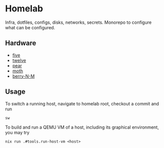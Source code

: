 # Homelab

Infra, dotfiles, configs, disks, networks, secrets.
Monorepo to configure what can be configured.

## Hardware

- [five](hosts/five)
- [twelve](hosts/twelve)
- [pear](hosts/pear)
- [moth](hosts/moth)
- [berry-N-M](hosts/berry)

## Usage

To switch a running host,
navigate to homelab root,
checkout a commit and run

```
sw
```

To build and run a QEMU VM of a host,
including its graphical environment,
you may try

```
nix run .#tools.run-host-vm <host>
```

